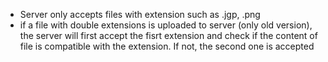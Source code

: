 - Server only accepts files with extension such as .jgp, .png
- if a file with double extensions is uploaded to server (only old version), the server will first accept the fisrt extension and check if the content of file is compatible with the extension. If not, the second one is accepted
